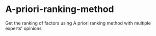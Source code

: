 # A-priori-ranking-method
Get the ranking of factors using A priori ranking method with multiple experts' opinions
